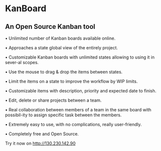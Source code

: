 KanBoard
============
An Open Source Kanban tool
------------

•	Unlimited number of Kanban boards available online.

•	Approaches a state global view of the entirely project.

•	Customizable Kanban boards with unlimited states allowing to using it in sever-al scopes.

•	Use the mouse to drag & drop the items between states.

•	Limit the items on a state to improve the workflow by WIP limits.

•	Customizable items with description, priority and expected date to finish.

•	Edit, delete or share projects between a team.

•	Real collaboration between members of a team in the same board with possibil-ity to assign specific task between the members.

•	Extremely easy to use, with no complications, really user-friendly.

•	Completely free and Open Source.

Try it now on http://130.230.142.90

